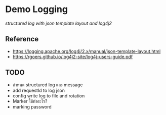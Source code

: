 # Demo Logging
*structured log with json template layout and log4j2*
## Reference
- https://logging.apache.org/log4j/2.x/manual/json-template-layout.html
- https://rgoers.github.io/log4j2-site/log4j-users-guide.pdf

## TODO
- กำหนด structured log และ message
- add requestId to log json
- config write log to file and rotation
- Marker ใช้ทำอะไร? 
- marking password